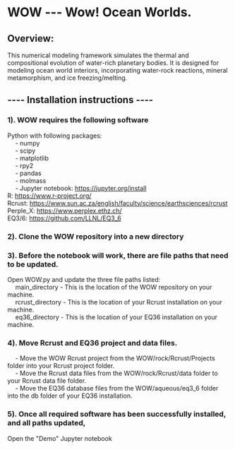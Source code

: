 # WOW  ---   Wow! Ocean Worlds.  

## Overview:  
This numerical modeling framework simulates the thermal and compositional evolution of water-rich planetary bodies. It is designed for modeling ocean world interiors, incorporating water-rock reactions, mineral metamorphism, and ice freezing/melting.


## ---- Installation instructions ----

### 1). WOW requires the following software
  
Python with following packages:  
	&emsp; - numpy  
	&emsp; - scipy  
	&emsp; - matplotlib  
	&emsp; - rpy2  
	&emsp; - pandas  
	&emsp; - molmass  
	&emsp; - Jupyter notebook: https://jupyter.org/install  
R: https://www.r-project.org/  
Rcrust: https://www.sun.ac.za/english/faculty/science/earthsciences/rcrust  
Perple_X: https://www.perplex.ethz.ch/  
EQ3/6: https://github.com/LLNL/EQ3_6  

### 2). Clone the WOW repository into a new directory  

### 3). Before the notebook will work, there are file paths that need to be updated.   
Open WOW.py and update the three file paths listed:  
	&emsp; main_directory - This is the location of the WOW repository on your machine.  
	&emsp; rcrust_directory - This is the location of your Rcrust installation on your machine.  
	&emsp; eq36_directory - This is the location of your EQ36 installation on your machine.  

### 4). Move Rcrust and EQ36 project and data files.   
&emsp; - Move the WOW Rcrust project from the WOW/rock/Rcrust/Projects folder into your Rcrust project folder.  
&emsp; - Move the Rcrust data files from the WOW/rock/Rcrust/data folder to your Rcrust data file folder.  
&emsp; - Move the EQ36 database files from the WOW/aqueous/eq3_6 folder into the db folder of your EQ36 installation.   

### 5). Once all required software has been successfully installed, and all paths updated,  
Open the "Demo" Jupyter notebook  
